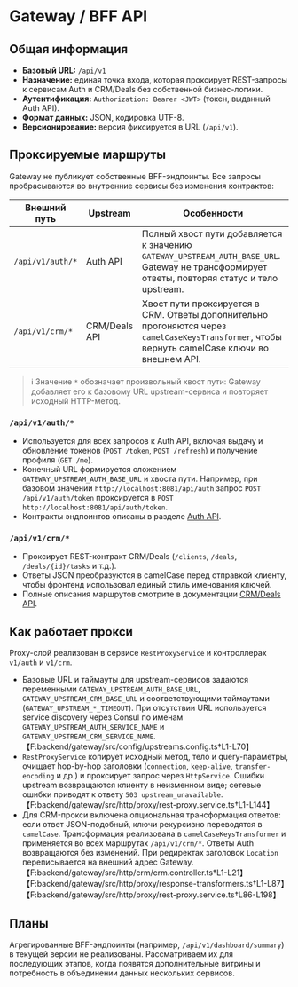 # Gateway / BFF API

## Общая информация
- **Базовый URL:** `/api/v1`
- **Назначение:** единая точка входа, которая проксирует REST-запросы к сервисам Auth и CRM/Deals без собственной бизнес-логики.
- **Аутентификация:** `Authorization: Bearer <JWT>` (токен, выданный Auth API).
- **Формат данных:** JSON, кодировка UTF-8.
- **Версионирование:** версия фиксируется в URL (`/api/v1`).

## Проксируемые маршруты
Gateway не публикует собственные BFF-эндпоинты. Все запросы пробрасываются во внутренние сервисы без изменения контрактов:

| Внешний путь | Upstream | Особенности |
| --- | --- | --- |
| `/api/v1/auth/*` | Auth API | Полный хвост пути добавляется к значению `GATEWAY_UPSTREAM_AUTH_BASE_URL`. Gateway не трансформирует ответы, повторяя статус и тело upstream. |
| `/api/v1/crm/*` | CRM/Deals API | Хвост пути проксируется в CRM. Ответы дополнительно прогоняются через `camelCaseKeysTransformer`, чтобы вернуть camelCase ключи во внешнем API. |

> ℹ️ Значение `*` обозначает произвольный хвост пути: Gateway добавляет его к базовому URL upstream-сервиса и повторяет исходный HTTP-метод.

### `/api/v1/auth/*`
- Используется для всех запросов к Auth API, включая выдачу и обновление токенов (`POST /token`, `POST /refresh`) и получение профиля (`GET /me`).
- Конечный URL формируется сложением `GATEWAY_UPSTREAM_AUTH_BASE_URL` и хвоста пути. Например, при базовом значении `http://localhost:8081/api/auth` запрос `POST /api/v1/auth/token` проксируется в `POST http://localhost:8081/api/auth/token`.
- Контракты эндпоинтов описаны в разделе [Auth API](./auth.md).

### `/api/v1/crm/*`
- Проксирует REST-контракт CRM/Deals (`/clients`, `/deals`, `/deals/{id}/tasks` и т.д.).
- Ответы JSON преобразуются в camelCase перед отправкой клиенту, чтобы фронтенд использовал единый стиль именования ключей.
- Полные описания маршрутов смотрите в документации [CRM/Deals API](./crm-deals.md).

## Как работает прокси
Proxy-слой реализован в сервисе `RestProxyService` и контроллерах `v1/auth` и `v1/crm`.

- Базовые URL и таймауты для upstream-сервисов задаются переменными `GATEWAY_UPSTREAM_AUTH_BASE_URL`, `GATEWAY_UPSTREAM_CRM_BASE_URL` и соответствующими таймаутами (`GATEWAY_UPSTREAM_*_TIMEOUT`). При отсутствии URL используется service discovery через Consul по именам `GATEWAY_UPSTREAM_AUTH_SERVICE_NAME` и `GATEWAY_UPSTREAM_CRM_SERVICE_NAME`.【F:backend/gateway/src/config/upstreams.config.ts†L1-L70】
- `RestProxyService` копирует исходный метод, тело и query-параметры, очищает hop-by-hop заголовки (`connection`, `keep-alive`, `transfer-encoding` и др.) и проксирует запрос через `HttpService`. Ошибки upstream возвращаются клиенту в неизменном виде; сетевые ошибки приводят к ответу `503 upstream_unavailable`.【F:backend/gateway/src/http/proxy/rest-proxy.service.ts†L1-L144】
- Для CRM-прокси включена опциональная трансформация ответов: если ответ JSON-подобный, ключи рекурсивно переводятся в `camelCase`. Трансформация реализована в `camelCaseKeysTransformer` и применяется во всех маршрутах `/api/v1/crm/*`. Ответы Auth возвращаются без изменений. При редиректах заголовок `Location` переписывается на внешний адрес Gateway. 【F:backend/gateway/src/http/crm/crm.controller.ts†L1-L21】【F:backend/gateway/src/http/proxy/response-transformers.ts†L1-L87】【F:backend/gateway/src/http/proxy/rest-proxy.service.ts†L86-L198】

## Планы

Агрегированные BFF-эндпоинты (например, `/api/v1/dashboard/summary`) в текущей версии не реализованы. Рассматриваем их для последующих этапов, когда появятся дополнительные витрины и потребность в объединении данных нескольких сервисов.
